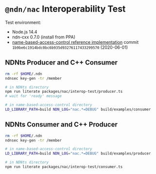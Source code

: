 # `@ndn/nac` Interoperability Test

Test environment:

* Node.js 14.4
* ndn-cxx 0.7.0 (install from PPA)
* [name-based-access-control reference implementation](https://github.com/named-data/name-based-access-control) commit `1b9be6c1914bdc0bc6b935d93276117433299570` (2020-06-01)

## NDNts Producer and C++ Consumer

```bash
rm -rf $HOME/.ndn
ndnsec key-gen -tr /member

# in NDNts directory
npm run literate packages/nac/interop-test/producer.ts
# wait for 'ready' message

# in name-based-access-control directory
LD_LIBRARY_PATH=build NDN_LOG="nac.*=DEBUG" build/examples/consumer
```

## NDNts Consumer and C++ Producer

```bash
rm -rf $HOME/.ndn
ndnsec key-gen -tr /member

# in name-based-access-control directory
LD_LIBRARY_PATH=build NDN_LOG="nac.*=DEBUG" build/examples/producer

# in NDNts directory
npm run literate packages/nac/interop-test/consumer.ts
```
